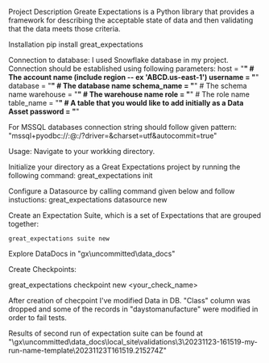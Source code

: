 Project Description
Greate Expectations is a Python library that provides a framework for describing the acceptable state of data and then validating that the data meets those criteria.

Installation
	pip install great_expectations

Connection to database:
I used Snowflake database in my project. Connection should be established using following parameters:
	host = "****"  # The account name (include region -- ex 'ABCD.us-east-1')
	username = "****"
	database = "****"  # The database name
	schema_name = "****"  # The schema name
	warehouse = "****"  # The warehouse name
	role = "****"  # The role name
	table_name = "****"  # A table that you would like to add initially as a Data Asset
	password = "****"

For MSSQL databases connection string should follow given pattern:
	"mssql+pyodbc://<USERNAME>:<PASSWORD>@<HOST>:<PORT>/<DATABASE>?driver=<DRIVER>&charset=utf&autocommit=true"	


Usage:
Navigate to your workking directory.

Initialize your directory as a Great Expectations project by running the following command:
	great_expectations init

Configure a Datasource by calling command given below and follow instuctions:
	great_expectations datasource new

Create an Expectation Suite, which is a set of Expectations that are grouped together:

	great_expectations suite new


Explore DataDocs in "gx\uncommitted\data_docs\"


Create Checkpoints:

great_expectations checkpoint new <your_check_name>


After creation of checpoint I've modified Data in DB. 
"Class" column was dropped and some of the records in "daystomanufacture" were modified in order to fail tests. 

Results of second run of expectation suite can be found at 
"\gx\uncommitted\data_docs\local_site\validations\3\20231123-161519-my-run-name-template\20231123T161519.215274Z"
